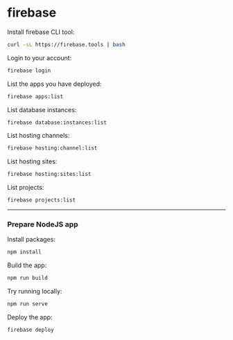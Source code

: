 # firebase

Install firebase CLI tool:
```bash
curl -sL https://firebase.tools | bash
```

Login to your account:
```bash
firebase login
```

List the apps you have deployed:
```bash
firebase apps:list
```

List database instances:
```bash
firebase database:instances:list
```

List hosting channels:
```bash
firebase hosting:channel:list
```

List hosting sites:
```bash
firebase hosting:sites:list
```

List projects:
```bash
firebase projects:list
```
---

### Prepare NodeJS app

Install packages:
```bash
npm install
```

Build the app:
```bash
npm run build
```

Try running locally:
```bash
npm run serve
```

Deploy the app:
```bash
firebase deploy
```

